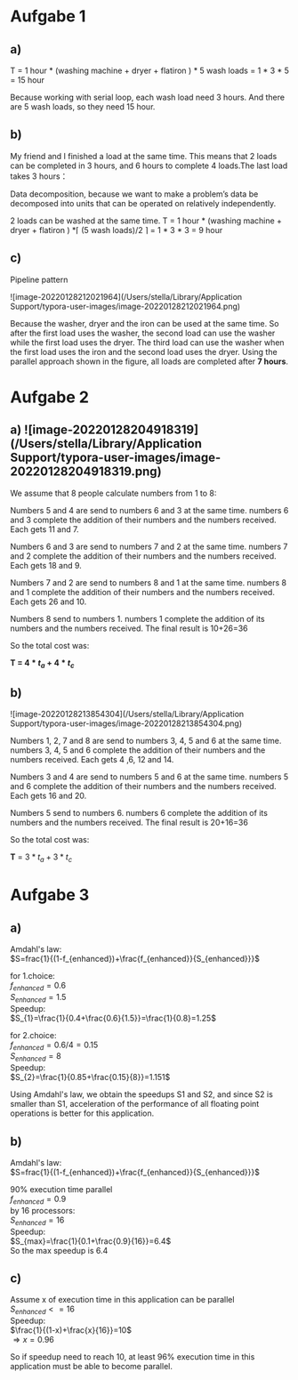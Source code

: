 # Aufgabe 1

## a)  

T = 1 hour * (washing machine + dryer + flatiron ) * 5 wash loads = 1 * 3 * 5 = 15 hour

Because working with serial loop, each wash load need 3 hours. And there are 5 wash loads, so they need 15 hour.

## b) 

My friend and I finished a load at the same time. This means that 2 loads can be completed in 3 hours, and 6 hours to complete 4 loads.The last load takes 3 hours：

Data decomposition, because we want to make a problem’s data be decomposed into units that can be operated on relatively independently.

2 loads can be washed at the same time.  T = 1 hour * (washing machine + dryer + flatiron ) *$\lceil$ (5 wash loads)/2 $\rceil$ = 1 * 3 * 3 = 9 hour



## c) 

Pipeline pattern

![image-20220128212021964](/Users/stella/Library/Application Support/typora-user-images/image-20220128212021964.png)

Because the washer, dryer and the iron can be used at the same time. So after the first load uses the washer, the second load can use the washer while the first load uses the dryer. The third load can use the washer when the first load uses the iron and the second load uses the dryer. Using the parallel approach shown in the figure, all loads are completed after **7 hours**.



# Aufgabe 2

## a) ![image-20220128204918319](/Users/stella/Library/Application Support/typora-user-images/image-20220128204918319.png)
We assume that 8 people calculate numbers from 1 to 8:

Numbers 5 and 4 are send to numbers 6 and 3 at the same time. numbers 6 and 3 complete the addition of their numbers and the numbers received. Each gets 11 and 7.

Numbers 6 and 3 are send to numbers 7 and 2 at the same time. numbers 7 and 2 complete the addition of their numbers and the numbers received. Each gets 18 and 9.

Numbers 7 and 2 are send to numbers 8 and 1 at the same time. numbers 8 and 1 complete the addition of their numbers and the numbers received. Each gets 26 and 10.

Numbers 8 send to numbers 1. numbers 1 complete the addition of its numbers and the numbers received. The final result is 10+26=36

So the total cost was:

**T =  $4*t_a+4*t_c$**



## b) 

![image-20220128213854304](/Users/stella/Library/Application Support/typora-user-images/image-20220128213854304.png)

Numbers 1, 2, 7 and 8 are send to numbers 3, 4, 5 and 6 at the same time. numbers 3, 4, 5 and 6 complete the addition of their numbers and the numbers received. Each gets 4 ,6, 12 and 14.

Numbers 3 and 4 are send to numbers 5 and 6 at the same time. numbers 5 and 6 complete the addition of their numbers and the numbers received. Each gets 16 and 20.

Numbers 5 send to numbers 6. numbers 6 complete the addition of its numbers and the numbers received. The final result is 20+16=36

So the total cost was:

**T** = $3*t_a+3*t_c$

# Aufgabe 3

## a)
Amdahl's law: \
$S=frac{1}{(1-f_{enhanced})+\frac{f_{enhanced}}{S_{enhanced}}}$

for 1.choice: \
$f_{enhanced} = 0.6$\
$S_{enhanced} = 1.5$ \
Speedup:\
$S_{1}=\frac{1}{0.4+\frac{0.6}{1.5}}=\frac{1}{0.8}=1.25$

for 2.choice: \
$f_{enhanced} = 0.6/4=0.15$\
$S_{enhanced} = 8$ \
Speedup:\
$S_{2}=\frac{1}{0.85+\frac{0.15}{8}}=1.151$

Using Amdahl's law, we obtain the speedups S1 and S2, and since S2 is smaller than S1, acceleration of the performance of all floating point operations is better for this application.

## b)
Amdahl's law: \
$S=frac{1}{(1-f_{enhanced})+\frac{f_{enhanced}}{S_{enhanced}}}$

90% execution time parallel \
$f_{enhanced} = 0.9$\
by 16 processors: \
$S_{enhanced} = 16$ \
Speedup:\
$S_{max}=\frac{1}{0.1+\frac{0.9}{16}}=6.4$\
So the max speedup is 6.4



## c)
Assume x of execution time in this application can be parallel \
$S_{enhanced} <= 16$ \
Speedup: \
$\frac{1}{(1-x)+\frac{x}{16}}=10$ \
$\Rightarrow x=0.96$

So if speedup need to reach 10, at least 96% execution time in this application must be able to become parallel.






